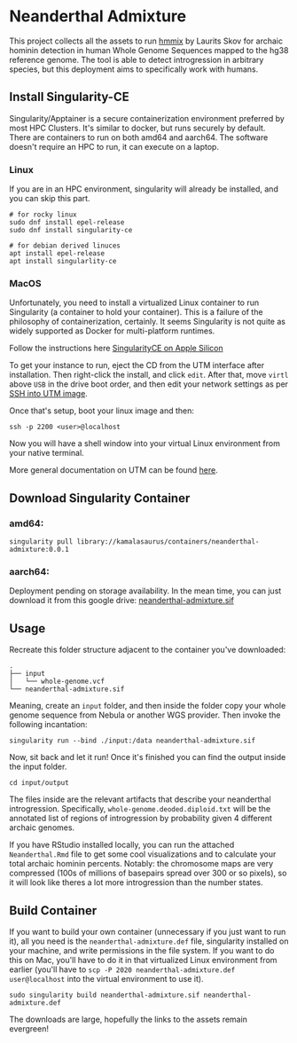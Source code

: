 # Neanderthal Admixture

This project collects all the assets to run [hmmix](https://github.com/LauritsSkov/Introgression-detection) by Laurits Skov for archaic hominin detection in human Whole Genome Sequences mapped to the hg38 reference genome.  The tool is able to detect introgression in arbitrary species, but this deployment aims to specifically work with humans.

## Install Singularity-CE
Singularity/Apptainer is a secure containerization environment preferred by most HPC Clusters.  It's similar to docker, but runs securely by default.  There are containers to run on both amd64 and aarch64.  The software doesn't require an HPC to run, it can execute on a laptop.

### Linux
If you are in an HPC environment, singularity will already be installed, and you can skip this part.

```
# for rocky linux
sudo dnf install epel-release
sudo dnf install singularity-ce
```

```
# for debian derived linuces
apt install epel-release
apt install singularlity-ce
```

### MacOS
Unfortunately, you need to install a virtualized Linux container to run Singularity (a container to hold your container).  This is a failure of the philosophy of containerization, certainly.  It seems Singularity is not quite as widely supported as Docker for multi-platform runtimes.

Follow the instructions here [SingularityCE on Apple Silicon](https://sylabs.io/2023/03/installing-singularityce-on-macos-with-apple-silicon-using-utm-rocky/)

To get your instance to run, eject the CD from the UTM interface after installation.  Then right-click the install, and click `edit`.  After that, move `virtl` above `USB` in the drive boot order, and then edit your network settings as per [SSH into UTM image](https://medium.com/@lizrice/linux-vms-on-an-m1-based-mac-with-vscode-and-utm-d73e7cb06133).

Once that's setup, boot your linux image and then:

```
ssh -p 2200 <user>@localhost
```

Now you will have a shell window into your virtual Linux environment from your native terminal.

More general documentation on UTM can be found [here](https://docs.getutm.app/settings-qemu/devices/network/port-forwarding/).

## Download Singularity Container

### amd64:
```
singularity pull library://kamalasaurus/containers/neanderthal-admixture:0.0.1
```

### aarch64:
Deployment pending on storage availability.  In the mean time, you can just download it from this google drive:  [neanderthal-admixture.sif](https://drive.google.com/file/d/13QbDPJXe9AFMBT1px1TZCupKnuXGdn_6/view?usp=sharing)

## Usage
Recreate this folder structure adjacent to the container you've downloaded:

```
.
├── input
│   └── whole-genome.vcf
└── neanderthal-admixture.sif
```

Meaning, create an `input` folder, and then inside the folder copy your whole genome sequence from Nebula or another WGS provider.  Then invoke the following incantation:

```
singularity run --bind ./input:/data neanderthal-admixture.sif
```

Now, sit back and let it run!  Once it's finished you can find the output inside the input folder.

```
cd input/output
```

The files inside are the relevant artifacts that describe your neanderthal introgression.  Specifically, `whole-genome.deoded.diploid.txt` will be the annotated list of regions of introgression by probability given 4 different archaic genomes.

If you have RStudio installed locally, you can run the attached `Neanderthal.Rmd` file to get some cool visualizations and to calculate your total archaic hominin percents.  Notably:  the chromosome maps are very compressed (100s of millions of basepairs spread over 300 or so pixels), so it will look like theres a lot more introgression than the number states.

## Build Container
If you want to build your own container (unnecessary if you just want to run it), all you need is the `neanderthal-admixture.def` file, singularity installed on your machine, and write permissions in the file system.  If you want to do this on Mac, you'll have to do it in that virtualized Linux environment from earlier (you'll have to `scp -P 2020 neanderthal-admixture.def user@localhost` into the virtual environment to use it).

```
sudo singularity build neanderthal-admixture.sif neanderthal-admixture.def
```

The downloads are large, hopefully the links to the assets remain evergreen!